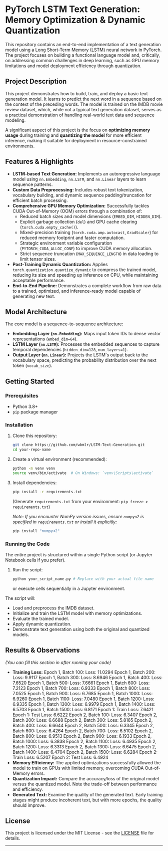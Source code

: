 # PyTorch LSTM Text Generation: Memory Optimization & Dynamic Quantization

This repository contains an end-to-end implementation of a text generation model using a Long Short-Term Memory (LSTM) neural network in PyTorch. The project focuses on building a functional language model and, critically, on addressing common challenges in deep learning, such as GPU memory limitations and model deployment efficiency through quantization.

## Project Description

This project demonstrates how to build, train, and deploy a basic text generation model. It learns to predict the next word in a sequence based on the context of the preceding words. The model is trained on the IMDB movie review dataset, which, while not a typical text generation dataset, serves as a practical demonstration of handling real-world text data and sequence modeling.

A significant aspect of this project is the focus on **optimizing memory usage** during training and **quantizing the model** for more efficient inference, making it suitable for deployment in resource-constrained environments.

## Features & Highlights

*   **LSTM-based Text Generation:** Implements an autoregressive language model using `nn.Embedding`, `nn.LSTM`, and `nn.Linear` layers to learn sequence patterns.
*   **Custom Data Preprocessing:** Includes robust text tokenization, vocabulary building, and dynamic sequence padding/truncation for efficient batch processing.
*   **Comprehensive GPU Memory Optimization:** Successfully tackles CUDA Out-of-Memory (OOM) errors through a combination of:
    *   Reduced batch sizes and model dimensions (`EMBED_DIM`, `HIDDEN_DIM`).
    *   Explicit garbage collection (`del`) and GPU cache clearing (`torch.cuda.empty_cache()`).
    *   Mixed-precision training (`torch.cuda.amp.autocast`, `GradScaler`) for reduced memory footprint and faster computation.
    *   Strategic environment variable configuration (`PYTORCH_CUDA_ALLOC_CONF`) to improve CUDA memory allocation.
    *   Strict sequence truncation (`MAX_SEQUENCE_LENGTH`) in data loading to limit tensor sizes.
*   **Post-Training Dynamic Quantization:** Applies `torch.quantization.quantize_dynamic` to compress the trained model, reducing its size and speeding up inference on CPU, while maintaining acceptable performance.
*   **End-to-End Pipeline:** Demonstrates a complete workflow from raw data to a trained, optimized, and inference-ready model capable of generating new text.

## Model Architecture

The core model is a sequence-to-sequence architecture:

*   **Embedding Layer (`nn.Embedding`):** Maps input token IDs to dense vector representations (`embed_dim=64`).
*   **LSTM Layer (`nn.LSTM`):** Processes the embedded sequences to capture temporal dependencies (`hidden_dim=128`, `num_layers=1`).
*   **Output Layer (`nn.Linear`):** Projects the LSTM's output back to the vocabulary space, predicting the probability distribution over the next token (`vocab_size`).

## Getting Started

### Prerequisites

*   Python 3.8+
*   `pip` package manager

### Installation

1.  Clone this repository:
    ```bash
    git clone https://github.com/wbmlr/LSTM-Text-Generation.git
    cd your-repo-name
    ```
2.  Create a virtual environment (recommended):
    ```bash
    python -m venv venv
    source venv/bin/activate  # On Windows: `venv\Scripts\activate`
    ```
3.  Install dependencies:
    ```bash
    pip install -r requirements.txt
    ```
    (Generate `requirements.txt` from your environment: `pip freeze > requirements.txt`)

    *Note: If you encounter NumPy version issues, ensure `numpy<2` is specified in `requirements.txt` or install it explicitly:*
    ```bash
    pip install "numpy<2"
    ```

### Running the Code

The entire project is structured within a single Python script (or Jupyter Notebook cells if you prefer).

1.  Run the script:
    ```bash
    python your_script_name.py # Replace with your actual file name
    ```
    or execute cells sequentially in a Jupyter environment.

The script will:
*   Load and preprocess the IMDB dataset.
*   Initialize and train the LSTM model with memory optimizations.
*   Evaluate the trained model.
*   Apply dynamic quantization.
*   Demonstrate text generation using both the original and quantized models.

## Results & Observations

*(You can fill this section in after running your code)*

*   **Training Loss:**
Epoch 1, Batch 100: Loss: 11.0294
Epoch 1, Batch 200: Loss: 9.9117
Epoch 1, Batch 300: Loss: 8.6946
Epoch 1, Batch 400: Loss: 7.6520
Epoch 1, Batch 500: Loss: 7.6661
Epoch 1, Batch 600: Loss: 7.2123
Epoch 1, Batch 700: Loss: 6.9333
Epoch 1, Batch 800: Loss: 7.0525
Epoch 1, Batch 900: Loss: 6.7685
Epoch 1, Batch 1000: Loss: 6.9260
Epoch 1, Batch 1100: Loss: 7.0480
Epoch 1, Batch 1200: Loss: 6.9335
Epoch 1, Batch 1300: Loss: 6.9979
Epoch 1, Batch 1400: Loss: 6.5703
Epoch 1, Batch 1500: Loss: 6.8171
Epoch 1: Train Loss: 7.6421
Epoch 1: Test Loss: 6.6222
Epoch 2, Batch 100: Loss: 6.3407
Epoch 2, Batch 200: Loss: 6.6688
Epoch 2, Batch 300: Loss: 5.8165
Epoch 2, Batch 400: Loss: 6.6644
Epoch 2, Batch 500: Loss: 6.3345
Epoch 2, Batch 600: Loss: 6.4264
Epoch 2, Batch 700: Loss: 6.5102
Epoch 2, Batch 800: Loss: 6.9513
Epoch 2, Batch 900: Loss: 6.1933
Epoch 2, Batch 1000: Loss: 6.3838
Epoch 2, Batch 1100: Loss: 6.4935
Epoch 2, Batch 1200: Loss: 6.3313
Epoch 2, Batch 1300: Loss: 6.6475
Epoch 2, Batch 1400: Loss: 6.4704
Epoch 2, Batch 1500: Loss: 6.6284
Epoch 2: Train Loss: 6.5207
Epoch 2: Test Loss: 6.4924
*   **Memory Efficiency:** The applied optimizations successfully allowed the model to train on GPUs with limited memory, overcoming CUDA Out-of-Memory errors.
*   **Quantization Impact:** Compare the accuracy/loss of the original model versus the quantized model. Note the trade-off between performance and efficiency.
*   **Generated Text:** Examine the quality of the generated text. Early training stages might produce incoherent text, but with more epochs, the quality should improve.

## License

This project is licensed under the MIT License - see the [LICENSE](LICENSE) file for details.

---
